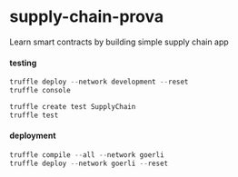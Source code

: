 # supply-chain-prova

Learn smart contracts by building simple supply chain app

#### testing

```powershell
truffle deploy --network development --reset
truffle console
```

```powershell
truffle create test SupplyChain
truffle test
```

#### deployment

```powershell
truffle compile --all --network goerli
truffle deploy --network goerli --reset
```
